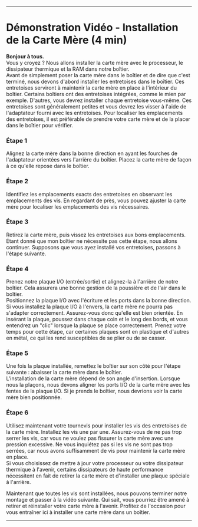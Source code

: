 

---

# Démonstration Vidéo - Installation de la Carte Mère (4 min)

**Bonjour à tous.**  
Vous y croyez ? Nous allons installer la carte mère avec le processeur, le dissipateur thermique et la RAM dans notre boîtier.  
Avant de simplement poser la carte mère dans le boîtier et de dire que c'est terminé, nous devons d'abord installer les entretoises dans le boîtier. Ces entretoises serviront à maintenir la carte mère en place à l'intérieur du boîtier. Certains boîtiers ont des entretoises intégrées, comme le mien par exemple. D'autres, vous devrez installer chaque entretoise vous-même. Ces entretoises sont généralement petites et vous devrez les visser à l'aide de l'adaptateur fourni avec les entretoises. Pour localiser les emplacements des entretoises, il est préférable de prendre votre carte mère et de la placer dans le boîtier pour vérifier.

### Étape 1

Alignez la carte mère dans la bonne direction en ayant les fourches de l'adaptateur orientées vers l'arrière du boîtier. Placez la carte mère de façon à ce qu'elle repose dans le boîtier.

### Étape 2

Identifiez les emplacements exacts des entretoises en observant les emplacements des vis. En regardant de près, vous pouvez ajuster la carte mère pour localiser les emplacements des vis nécessaires.

### Étape 3

Retirez la carte mère, puis vissez les entretoises aux bons emplacements. Étant donné que mon boîtier ne nécessite pas cette étape, nous allons continuer. Supposons que vous ayez installé vos entretoises, passons à l'étape suivante.

### Étape 4

Prenez notre plaque I/O (entrée/sortie) et alignez-la à l'arrière de notre boîtier. Cela assurera une bonne gestion de la poussière et de l'air dans le boîtier.  
Positionnez la plaque I/O avec l'écriture et les ports dans la bonne direction. Si vous installez la plaque I/O à l'envers, la carte mère ne pourra pas s'adapter correctement. Assurez-vous donc qu'elle est bien orientée. En insérant la plaque, poussez dans chaque coin et le long des bords, et vous entendrez un "clic" lorsque la plaque se place correctement. Prenez votre temps pour cette étape, car certaines plaques sont en plastique et d'autres en métal, ce qui les rend susceptibles de se plier ou de se casser.

### Étape 5

Une fois la plaque installée, remettez le boîtier sur son côté pour l'étape suivante : abaisser la carte mère dans le boîtier.  
L'installation de la carte mère dépend de son angle d'insertion. Lorsque nous la plaçons, nous devons aligner les ports I/O de la carte mère avec les fentes de la plaque I/O. Si je prends le boîtier, nous devrions voir la carte mère bien positionnée.

### Étape 6

Utilisez maintenant votre tournevis pour installer les vis des entretoises de la carte mère. Installez les vis une par une. Assurez-vous de ne pas trop serrer les vis, car vous ne voulez pas fissurer la carte mère avec une pression excessive. Ne vous inquiétez pas si les vis ne sont pas trop serrées, car nous avons suffisamment de vis pour maintenir la carte mère en place.  
Si vous choisissez de mettre à jour votre processeur ou votre dissipateur thermique à l'avenir, certains dissipateurs de haute performance nécessitent en fait de retirer la carte mère et d'installer une plaque spéciale à l'arrière.

Maintenant que toutes les vis sont installées, nous pouvons terminer notre montage et passer à la vidéo suivante. Qui sait, vous pourriez être amené à retirer et réinstaller votre carte mère à l'avenir. Profitez de l'occasion pour vous entraîner ici à installer une carte mère dans un boîtier.

---

